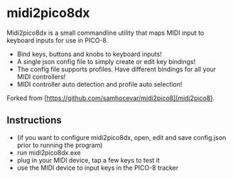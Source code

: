 # midi2pico8dx

Midi2pico8dx is a small commandline utility that maps MIDI input to keyboard inputs for use in PICO-8.

- Bind keys, buttons and knobs to keyboard inputs!
- A single json config file to simply create or edit key bindings!
- The config file supports profiles. Have different bindings for all your MIDI controllers!
- MIDI controller auto detection and profile auto selection!

Forked from [https://github.com/samhocevar/midi2pico8](midi2pico8).

## Instructions

 * (if you want to configure midi2pico8dx, open, edit and save config.json prior to running the program)
 * run midi2pico8dx.exe
 * plug in your MIDI device, tap a few keys to test it
 * use the MIDI device to input keys in the PICO-8 tracker
